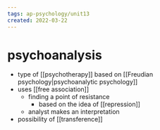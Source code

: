 ```yaml
---
tags: ap-psychology/unit13 
created: 2022-03-22
---
```


# psychoanalysis

- type of [[psychotherapy]] based on [[Freudian psychology|psychoanalytic psychology]]
- uses [[free association]]
	- finding a point of resistance
		- based on the idea of [[repression]]
	- analyst makes an interpretation
- possibility of [[transference]] 
